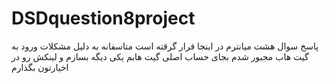 # DSDquestion8project
پاسخ سوال هشت میانترم در اینجا قرار گرقته است
متاسفانه به دلیل مشکلات ورود به گیت هاب مجبور شدم بجای حساب اصلی گیت هابم یکی دیگه بسازم و لینکش رو در اخیارتون بگذارم
